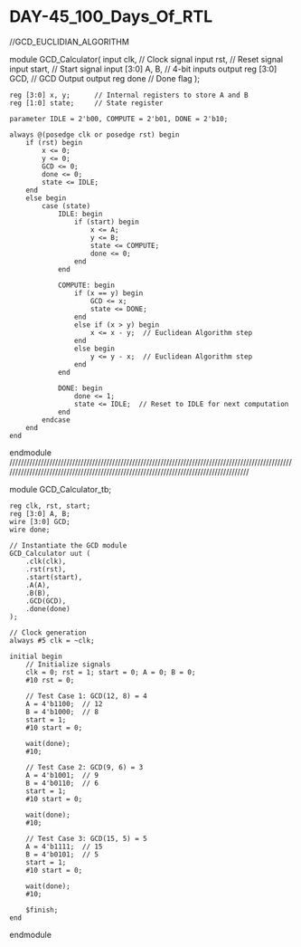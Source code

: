 # DAY-45_100_Days_Of_RTL
//GCD_EUCLIDIAN_ALGORITHM


module GCD_Calculator(
    input clk,           // Clock signal
    input rst,           // Reset signal
    input start,         // Start signal
    input [3:0] A, B,    // 4-bit inputs
    output reg [3:0] GCD, // GCD Output
    output reg done      // Done flag
);

    reg [3:0] x, y;      // Internal registers to store A and B
    reg [1:0] state;     // State register

    parameter IDLE = 2'b00, COMPUTE = 2'b01, DONE = 2'b10;

    always @(posedge clk or posedge rst) begin
        if (rst) begin
            x <= 0;
            y <= 0;
            GCD <= 0;
            done <= 0;
            state <= IDLE;
        end 
        else begin
            case (state)
                IDLE: begin
                    if (start) begin
                        x <= A;
                        y <= B;
                        state <= COMPUTE;
                        done <= 0;
                    end
                end
                
                COMPUTE: begin
                    if (x == y) begin
                        GCD <= x;
                        state <= DONE;
                    end 
                    else if (x > y) begin
                        x <= x - y;  // Euclidean Algorithm step
                    end 
                    else begin
                        y <= y - x;  // Euclidean Algorithm step
                    end
                end

                DONE: begin
                    done <= 1;
                    state <= IDLE;  // Reset to IDLE for next computation
                end
            endcase
        end
    end
endmodule
///////////////////////////////////////////////////////////////////////////////////////////////////////////////////////////////////////////////////////////////////////////////////////

module GCD_Calculator_tb;

    reg clk, rst, start;
    reg [3:0] A, B;
    wire [3:0] GCD;
    wire done;

    // Instantiate the GCD module
    GCD_Calculator uut (
        .clk(clk),
        .rst(rst),
        .start(start),
        .A(A),
        .B(B),
        .GCD(GCD),
        .done(done)
    );

    // Clock generation
    always #5 clk = ~clk;

    initial begin
        // Initialize signals
        clk = 0; rst = 1; start = 0; A = 0; B = 0;
        #10 rst = 0;

        // Test Case 1: GCD(12, 8) = 4
        A = 4'b1100;  // 12
        B = 4'b1000;  // 8
        start = 1;
        #10 start = 0;

        wait(done);
        #10;

        // Test Case 2: GCD(9, 6) = 3
        A = 4'b1001;  // 9
        B = 4'b0110;  // 6
        start = 1;
        #10 start = 0;

        wait(done);
        #10;

        // Test Case 3: GCD(15, 5) = 5
        A = 4'b1111;  // 15
        B = 4'b0101;  // 5
        start = 1;
        #10 start = 0;

        wait(done);
        #10;

        $finish;
    end

endmodule

